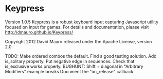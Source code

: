 Keypress
========
Version 1.0.5
Keypress is a robust keyboard input capturing Javascript utility
focused on input for games. For details and documentation, please
visit http://dmauro.github.io/Keypress/

Copyright 2012 David Mauro
released under the Apache License, version 2.0

TODO:
    Make ordered combos the default.
    Find a good testing solution.
    Add is_solitary property.
    Put negative edge in sequences.
    Check that is_exclusive works properly.
    BUGHUNT: Shift + diagonal in "Arbitrary Modifiers" example breaks
    Document the "on_release" callback
